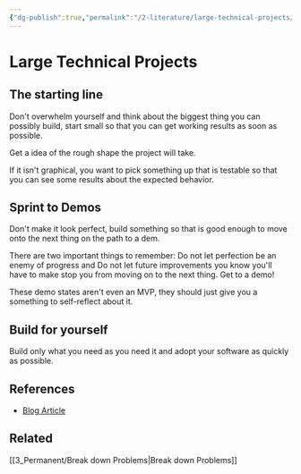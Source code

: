 ```yaml
---
{"dg-publish":true,"permalink":"/2-literature/large-technical-projects/","tags":["type/literature","source/blog","code/projects"],"created":"2023-07-14T11:02:08.402-05:00","updated":"2023-09-06T13:04:30.803-05:00"}
---
```


# Large Technical Projects
## The starting line
Don't overwhelm yourself and think about the biggest thing you can possibly build, start small so that you can get working results as soon as possible.

Get a idea of the rough shape the project will take.

If it isn't graphical, you want to pick something up that is testable so that you can see some results about the expected behavior.
## Sprint to Demos
Don't make it look perfect, build something so that is good enough to move onto the next thing on the path to a dem.

There are two important things to remember:
Do not let perfection be an enemy of progress
and
Do not let future improvements you know you'll have to make stop you from moving on to the next thing. Get to a demo!

These demo states aren't even an MVP, they should just give you a something to self-reflect about it.
## Build for yourself
Build only what you need as you need it and adopt your software as quickly as possible.
## References
- [Blog Article](https://mitchellh.com/writing/building-large-technical-projects)
## Related
[[3_Permanent/Break down Problems\|Break down Problems]]